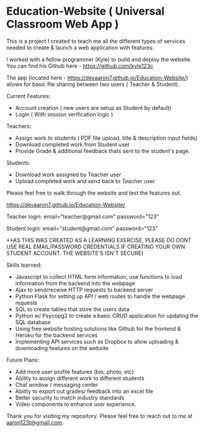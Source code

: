 # Education-Website ( Universal Classroom Web App )

This is a project I created to teach me all the different types of services needed to create & launch a web application with features.

I worked with a fellow programmer (Kyle) to build and deploy the website. You can find his Github here - https://github.com/kyle123c

The app (located here - https://devaaron7.github.io/Education-Website/) allows for basic file sharing between two users ( Teacher & Student).

Current Features:
- Account creation ( new users are setup as Student by default)
- Login ( With session verification logic )

Teachers:
- Assign work to students ( PDF file upload, title & description input fields)
- Download completed work from Student user
- Provide Grade & additional feedback thats sent to the student's page.

Students:
- Download work assigned by Teacher user
- Upload completed work and send back to Teacher user

Please feel free to walk through the website and test the features out.

https://devaaron7.github.io/Education-Website/

Teacher login:
email="teacher@<span>gmail.</span>com"
password="123"

Student login:
email="student@<span>gmail.</span>com"
password="123"

**AS THIS WAS CREATED AS A LEARNING EXERCISE, PLEASE DO DONT USE REAL EMAIL/PASSWORD CREDENTIALS IF CREATING YOUR OWN STUDENT ACCOUNT. THE WEBSITE'S ISN'T SECURE)

Skills learned:
- Javascript to collect HTML form information, use functions to load information from the backend into the webpage
- Ajax to send/receive HTTP requests to backend server
- Python Flask for setting up API / web routes to handle the webpage requests
- SQL to create tables that store the users data
- Python w/ Psycopg2 to create a basic CRUD application for updating the SQL database
- Using free website hosting solutions like Github for the frontend & Heroku for the backend services
- Implementing API services such as Dropbox to allow uploading & downloading features on the website

Future Plans:
- Add more user profile features (bio, photo, etc)
- Ability to assign different work to different students
- Chat window / messaging center
- Ability to export out grades/ feedback into an excel file
- Better security to match industry standards
- Video components to enhance user experience. 

Thank you for visiting my repository. Please feel free to reach out to me at aaron123t@gmail.com.

